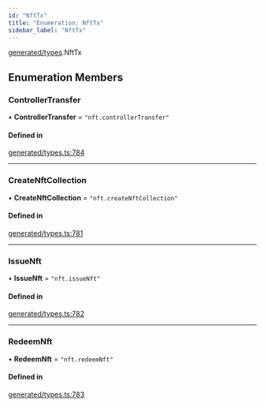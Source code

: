 ```yaml
---
id: "NftTx"
title: "Enumeration: NftTx"
sidebar_label: "NftTx"
---
```


[generated/types](../../../../modules/Generated/Types/Types.md).NftTx

## Enumeration Members

### ControllerTransfer

• **ControllerTransfer** = ``"nft.controllerTransfer"``

#### Defined in

[generated/types.ts:784](https://github.com/PolymeshAssociation/polymesh-sdk/blob/720afb69c/src/generated/types.ts#L784)

___

### CreateNftCollection

• **CreateNftCollection** = ``"nft.createNftCollection"``

#### Defined in

[generated/types.ts:781](https://github.com/PolymeshAssociation/polymesh-sdk/blob/720afb69c/src/generated/types.ts#L781)

___

### IssueNft

• **IssueNft** = ``"nft.issueNft"``

#### Defined in

[generated/types.ts:782](https://github.com/PolymeshAssociation/polymesh-sdk/blob/720afb69c/src/generated/types.ts#L782)

___

### RedeemNft

• **RedeemNft** = ``"nft.redeemNft"``

#### Defined in

[generated/types.ts:783](https://github.com/PolymeshAssociation/polymesh-sdk/blob/720afb69c/src/generated/types.ts#L783)
